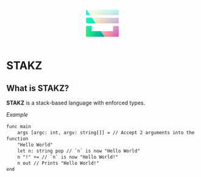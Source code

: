 <p style="text-align:center"><img src="./icons/icon-alpha.png" alt="icon" width=100 height=100 /></p>

# STAKZ

## What is STAKZ?
**STAKZ** is a stack-based language with enforced types.

*Example*
```stakz
func main
	args [argc: int, argv: string[]] = // Accept 2 arguments into the function 
	"Hello World"
	let n: string pop // `n` is now "Hello World"
	n "!" += // `n` is now "Hello World!"
	n out // Prints "Hello World!"
end
```
